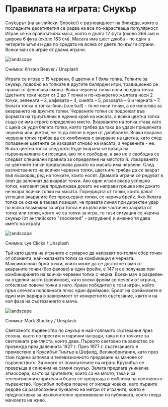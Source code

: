 # Правилата на играта: Снукър

Сну̀кърът (на английски: Snooker) е разновидност на билярда, която в последните десетилетия се радва на все по-нарастваща популярност. Играе се на правоъгълна маса, която е дълга 12 фута (около 366 см) и широка 6 фута (около 183 см). Масата има шест джоба - по един в четирите ъгъли и два по средата на всяка от двете по-дълги страни. Всеки мач се играе от двама играчи. 

![landscape](https://images.unsplash.com/photo-1593853941070-6d339c6e4fd5?q=80&w=1470&auto=format&fit=crop&ixlib=rb-4.0.3&ixid=M3wxMjA3fDB8MHxwaG90by1wYWdlfHx8fGVufDB8fHx8fA%3D%3D)

<p class='caption'>Снимка: Kristen Beever / Unsplash<p>

Играта се играе с 15 червени, 6 цветни и 1 бяла топка. Топките за снукър, подобно на топките в другите билярдни игри, традиционно се правят от фенолова смола. Всяка червена топка носи по една точка. Цветните токи носят от 2 до 7 точки и по-конкретно жълтата носи 2 точки, зелената – 3, кафявата – 4, синята – 5, розовата – 6 и черната – 7. Бялата топка е топка-бияч (cue ball) - тя не носи точки, а се използва за вкарването на другите топки. Червените топки се подрежат във формата на триъгълник в единия край на масата, а всяка цветна топка също си има строго определено място. Вкарването на топка става като с щека се удря бялата топка, която трябва да така да удари прицелната червена или цветна, че тя да влезе в един от джобовете. Всяка вкарана червена топка трябва да се комбинира с вкарване на цветна, като след попадение цветните се изкарват отново на масата, а червените - не. Всяка цветна топка след като бъде вкарана се връща на първоначалната си позиция, ако тя е свободна, а ако не е свободна се следват специални правила за определяне на мястото й. Изкарването на цветните топки продължава докато на масата има червени. След разчистването на всички червени топки, цветните трябва да се вкарат във възходящ ред на точките, които носят. Двамата играчи се редуват в опит да започнат да вкарват точки. Ако един играч вкара успешно топка, неговият ред продължава докато не направи грешка или докато не вкара всички топки на масата. Поредицата от точки, които дават успешно вкараните без прекъсване топки, се нарича брейк. Ако бялата топка се окаже в такава позиция, че правата линия при директен удар по всяка възможна за игра топка е изцяло или частично закрита от топка или топки, които не са топки за игра, то тази ситуация се нарича снукър (от английското "snookered" - затруднен) и именно тя дава името на играта.

![landscape](https://images.unsplash.com/photo-1643300238111-3a74b5958bd5?q=80&w=1372&auto=format&fit=crop&ixlib=rb-4.0.3&ixid=M3wxMjA3fDB8MHxwaG90by1wYWdlfHx8fGVufDB8fHx8fA%3D%3D)

<p class='caption'>Снимка: Lye Clicks / Unsplash<p>

Тъй като целта на играчите е сумарно да направят по-голям сбор точки от опонента, най-желаната топка за комбинация е черната. Максималният брой точки, който може да се достигне само от вкараните точки (без фалове) в един фрейм, е 147 и се получава при комбинирането на всички червени топки с черна. Всеки мач е разделен на отделни части (фреймове), като всеки фрейм се печели от играча, отбелязал повече точки в него. Краен победител е този играч, който пръв спечели половината плюс един фреймове. Броят на фреймовете в един мач варира в зависимост от конкретното състезание, както и на коя фаза на състезанието е мача. 

![landscape](https://images.unsplash.com/photo-1641429403066-cffa84bc580b?q=80&w=1632&auto=format&fit=crop&ixlib=rb-4.0.3&ixid=M3wxMjA3fDB8MHxwaG90by1wYWdlfHx8fGVufDB8fHx8fA%3D%3D)

<p class='caption'>Снимка: Mark Stuckey / Unsplash<p>

Световното първенство по снукър е най-голямото състезание през сезона, както по престиж и парични награди, така и по точките за световната ранглиста, които дава. Първото световно първенство се провежда през далечната 1927 г. През 1977 г. състезанието е преместено в Крусибъл Тиътър в Шефилд, Великобритания, като през тази година започва и телевизионното предаване на мачове от първенството. За много от почитателите на играта Крусибъл се превръща в синоним на самия снукър. Залата предлага уникална атмосфера, както за зрителите, които са на място, така и за телевизионните зрители и бързо се превръща в емблема на световното първенство. Крусибъл побира повече от хиляда човека, като първите редове са разположени буквално на метри от играчите, което е предпоставка за изключително преживяване на публиката, която гледа мачовете на живо.